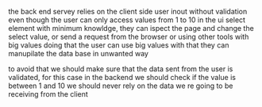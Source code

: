the back end servey relies on the client side user inout without validation
even though the user can only access values from 1 to 10 in the ui select element
with minimum knowldge, they can ispect the page and change the select value,
or send a request from the browser or using other tools with big values
doing that the user can use big values
with that they can manupilate the data base in unwanted way

to avoid that we should make sure that the data sent from the user is validated,
for this case in the backend we should check if the value is between 1 and 10
we should never rely on the data we re going to be receiving from the client
